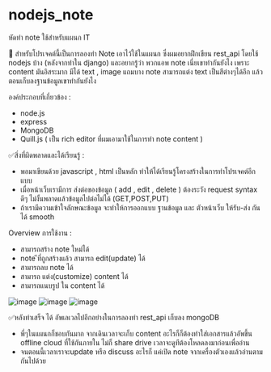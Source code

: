 # nodejs_note
หัดทำ note ใช้สำหรับแผนก IT 

📝 สำหรับโปรเจคต์นี้เป็นการลองทำ Note เอาไว้ใช้ในแผนก ซึ่งผมอยากฝึกเขียน rest_api โดยใช้ nodejs บ้าง (หลังจากทำใน django) 
และอยากรู้ว่า พวกแอพ note เนี่ยเขาทำกันยังไง เพราะ content มันอิสระมาก มีได้ text , image  แถมบาง note สามารถแต่ง text เป็นสีต่างๆได้อีก
แล้วตอนเก็บลงฐานข้อมูลเขาทำกันยังไง 

องค์ประกอบที่เกี่ยวข้อง : 
- node.js
- express
- MongoDB
- Quill.js ( เป็น rich editor ที่ผมเอามาใช้ในการทำ note content )

✅สิ่งที่ผิดพลาดและได้เรียนรู้ : 
- พอมาเขียนด้วย javascript , html เป็นหลัก ทำให้ได้เรียนรู้โครงสร้างในการทำโปรเจคต์อีกแบบ
- เมื่อหน้าเว็บเรามีการ ส่งต่อของข้อมูล ( add , edit , delete ) ต้องระวัง request syntax ดีๆ ไม่งั้นพลาดแล้วข้อมูลไปต่อไม่ได้ (GET,POST,PUT) 
- ถ้าเรามีความเข้าใจลักษณะข้อมูล จะทำให้การออกแบบ ฐานข้อมูล และ ตัวหน้าเว็บ ให้รับ-ส่ง กันได้ smooth

Overview การใช้งาน : 
- สามารถสร้าง note ใหม่ได้
- note ีที่ถูกสร้างแล้ว สามารถ edit(update) ได้
- สามารถลบ note ได้
- สามารถ แต่ง(customize) content ได้
- สามารถแนบรูป ใน content ได้

![image](https://github.com/zRedHox/nodejs_note/assets/30298730/862fe85e-a60b-4707-8940-e8433209241e)
![image](https://github.com/zRedHox/nodejs_note/assets/30298730/4274725f-c799-4c8b-9ee3-beba5c15a86e)
![image](https://github.com/zRedHox/nodejs_note/assets/30298730/7e2872b6-8c0a-4428-8e20-30b67679534e)


✅หลังทำเสร็จ ได้ อัพเลเวลไปอีกอย่างในการลองทำ rest_api เก็บลง mongoDB 
- พี่ๆในแผนกก็ชอบกันมาก จากเดินเวลาจะเก็บ content อะไรก็ก็ต้องทำใส่เอกสารแล้วอัพขึ้น offline cloud ที่ใช้กันภายใน ไม่ก็ share drive เวลาจะดูทีต้องโหลดลงมาก่อนเพื่ออ่าน
- จนตอนนี้เวลาเราจะupdate หรือ discuss อะไรก็ แค่เปิด note จากเครื่องตัวเองแล้วอ่านตามกันไปด้วย
